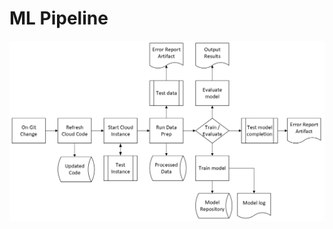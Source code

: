 # ML Pipeline

![Automated Machine Learning Pipeline for Object Detection](project_presentation/ml_pipeline.png)


